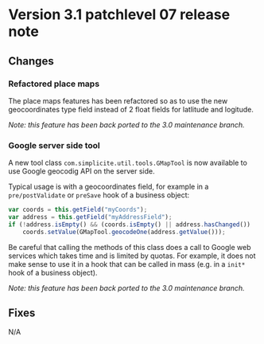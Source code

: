 Version 3.1 patchlevel 07 release note
======================================

Changes
-------

<div id='placemaps'/>

### Refactored place maps

The place maps features has been refactored so as to use the new geocoordinates type field instead of 2 float
fields for latlitude and logitude.

_Note: this feature has been back ported to the 3.0 maintenance branch._

<div id='google'/>

### Google server side tool

A new tool class `com.simplicite.util.tools.GMapTool` is now available to use Google geocodig API on the server side.

Typical usage is with a geocoordinates field, for example in a `pre/postValidate` or `preSave` hook of a business object:

```javascript
var coords = this.getField("myCoords");
var address = this.getField("myAddressField");
if (!address.isEmpty() && (coords.isEmpty() || address.hasChanged())
	coords.setValue(GMapTool.geocodeOne(address.getValue()));
```

Be careful that calling the methods of this class does a call to Google web services which takes time and is limited by quotas.
For example, it does not make sense to use it in a hook that can be called in mass (e.g. in a `init*` hook of a business object).

_Note: this feature has been back ported to the 3.0 maintenance branch._

<div id='fixes'/>

Fixes
-----

N/A
